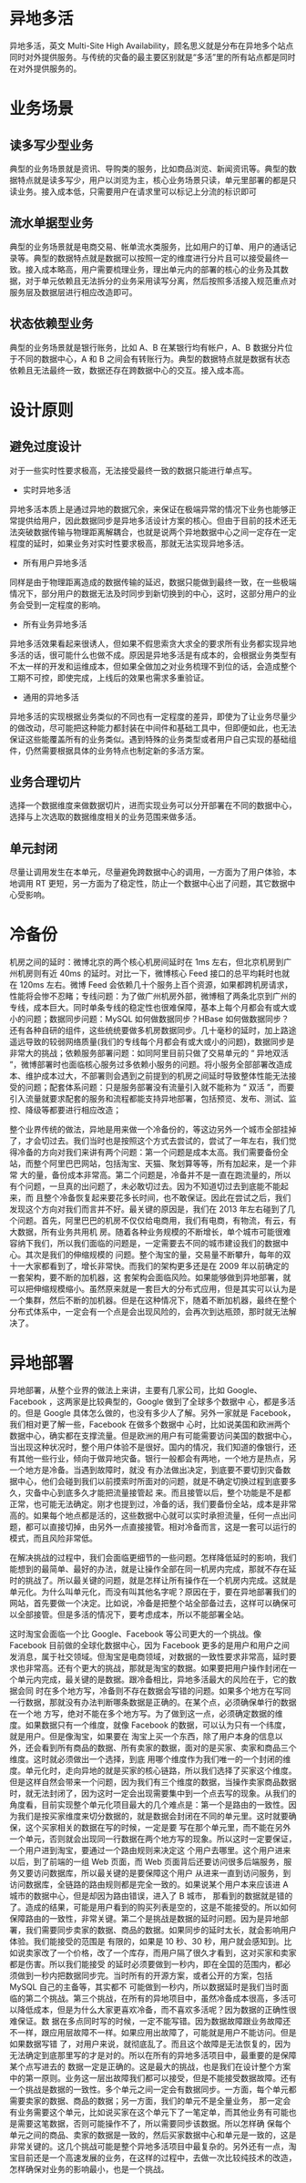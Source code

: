 # 异地多活

异地多活，英文 Multi-Site High Availability，顾名思义就是分布在异地多个站点同时对外提供服务。与传统的灾备的最主要区别就是“多活”里的所有站点都是同时在对外提供服务的。

# 业务场景

## 读多写少型业务

典型的业务场景就是资讯、导购类的服务，比如商品浏览、新闻资讯等。典型的数据特点就是读多写少，用户以浏览为主，核心业务场景只读，单元里部署的都是只读业务。接入成本低，只需要用户在请求里可以标记上分流的标识即可

## 流水单据型业务

典型的业务场景就是电商交易、帐单流水类服务，比如用户的订单、用户的通话记录等。典型的数据特点就是数据可以按照一定的维度进行分片且可以接受最终一致。接入成本略高，用户需要梳理业务，理出单元内的部署的核心的业务及其数据，对于单元依赖且无法拆分的业务采用读写分离，然后按照多活接入规范重点对服务层及数据层进行相应改造即可。

## 状态依赖型业务

典型的业务场景就是银行账务，比如 A、B 在某银行均有帐户，A、B 数据分片位于不同的数据中心，A 和 B 之间会有转账行为。典型的数据特点就是数据有状态依赖且无法最终一致，数据还存在跨数据中心的交互。接入成本高。

# 设计原则

## 避免过度设计

对于一些实时性要求极高，无法接受最终一致的数据只能进行单点写。

- 实时异地多活

异地多活本质上是通过异地的数据冗余，来保证在极端异常的情况下业务也能够正常提供给用户，因此数据同步是异地多活设计方案的核心。但由于目前的技术还无法突破数据传输与物理距离解耦合，也就是说两个异地数据中心之间一定存在一定程度的延时，如果业务对实时性要求极高，那就无法实现异地多活。

- 所有用户异地多活

同样是由于物理距离造成的数据传输的延迟，数据只能做到最终一致，在一些极端情况下，部分用户的数据无法及时同步到新切换到的中心，这时，这部分用户的业务会受到一定程度的影响。

- 所有业务异地多活

异地多活效果看起来很诱人，但如果不假思索贪大求全的要求所有业务都实现异地多活的话，很可能什么也做不成。原因是异地多活是有成本的，会根据业务类型有不太一样的开发和运维成本，但如果全做加之对业务梳理不到位的话，会造成整个工期不可控，即使完成，上线后的效果也需求多重验证。

- 通用的异地多活

异地多活的实现根据业务类似的不同也有一定程度的差异，即使为了让业务尽量少的做改动，尽可能把这种能力都封装在中间件和基础工具中，但即便如此，也无法保证这些能覆盖所有的业务类似。遇到特殊的业务类型或者用户自己实现的基础组件，仍然需要根据具体的业务特点也制定新的多活方案。

## 业务合理切片

选择一个数据维度来做数据切片，进而实现业务可以分开部署在不同的数据中心，选择与上次选取的数据维度相关的业务范围来做多活。

## 单元封闭

尽量让调用发生在本单元，尽量避免跨数据中心的调用，一方面为了用户体验，本地调用 RT 更短，另一方面为了稳定性，防止一个数据中心出了问题，其它数据中心受影响。

# 冷备份

机房之间的延时：微博北京的两个核心机房间延时在 1ms 左右，但北京机房到广州机房则有近 40ms 的延时。对比一下，微博核心 Feed 接口的总平均耗时也就在 120ms 左右。微博 Feed 会依赖几十个服务上百个资源，如果都跨机房请求，性能将会惨不忍睹；专线问题：为了做广州机房外部，微博租了两条北京到广州的专线，成本巨大。同时单条专线的稳定性也很难保障，基本上每个月都会有或大或小的问题；数据同步问题：MySQL 如何做数据同步？HBase 如何做数据同步？还有各种自研的组件，这些统统要做多机房数据同步。几十毫秒的延时，加上路途遥远导致的较弱网络质量(我们的专线每个月都会有或大或小的问题)，数据同步是非常大的挑战；依赖服务部署问题：如同阿里目前只做了交易单元的 “ 异地双活 ”，微博部署时也面临核心服务过多依赖小服务的问题。将小服务全部部署改造成本、维护成本过大，不部署则会遇到之前提到的机房之间延时导致整体性能无法接受的问题；配套体系问题：只是服务部署没有流量引入就不能称为 “ 双活 ”，而要引入流量就要求配套的服务和流程都能支持异地部署，包括预览、发布、测试、监控、降级等都要进行相应改造；

整个业界传统的做法，异地是用来做一个冷备份的，等这边另外一个城市全部挂掉了，才会切过去。我们当时也是按照这个方式去尝试的，尝试了一年左右，我们觉 得冷备的方向对我们来讲有两个问题：第一个问题是成本太高。我们需要备份全站，而整个阿里巴巴网站，包括淘宝、天猫、聚划算等等，所有加起来，是一个非常 大的量，备份成本非常高。第二个问题是，冷备并不是一直在跑流量的，所以有个问题，一旦真的出问题了，未必敢切过去。因为不知道切过去到底能不能起来，而 且整个冷备恢复起来要花多长时间，也不敢保证。因此在尝试之后，我们发现这个方向对我们而言并不好。最关键的原因是，我们在 2013 年左右碰到了几个问题。首先，阿里巴巴的机房不仅仅给电商用，我们有电商，有物流，有云，有大数据，所有业务共用机 房。随着各种业务规模的不断增长，单个城市可能很难容纳下我们，所以我们面临的问题是，一定需要去不同的城市建设我们的数据中心。其次是我们的伸缩规模的 问题。整个淘宝的量，交易量不断攀升，每年的双十一大家都看到了，增长非常快。而我们的架构更多还是在 2009 年以前确定的一套架构，要不断的加机器，这 套架构会面临风险。如果能够做到异地部署，就可以把伸缩规模缩小。虽然原来就是一套巨大的分布式应用，但是其实可以认为是一个集群，然后不断的加机器。但是在这种情况下，随着不断加机器，最终在整个分布式体系中，一定会有一个点是会出现风险的，会再次到达瓶颈，那时就无法解决了。

# 异地部署

异地部署，从整个业界的做法上来讲，主要有几家公司，比如 Google、Facebook ，这两家是比较典型的，Google 做到了全球多个数据中 心，都是多活的。但是 Google 具体怎么做的，也没有多少人了解。另外一家就是 Facebook，我们相对更了解一些，Facebook 在做多个数据中 心时，比如说美国和欧洲两个数据中心，确实都在支撑流量。但是欧洲的用户有可能需要访问美国的数据中心，当出现这种状况时，整个用户体验不是很好。国内的情况，我们知道的像银行，还有其他一些行业，倾向于做异地灾备。银行一般都会有两地，一个地方是热点，另一个地方是冷备。当遇到故障时，就没 有办法做出决定，到底要不要切到灾备数据中心，他们会碰到我们以前摸索时所面对的问题，就是不确定切换过程到底要多久，灾备中心到底多久才能把流量接管起 来。而且接管以后，整个功能是不是都正常，也可能无法确定。刚才也提到过，冷备的话，我们要备份全站，成本是非常高的。如果每个地点都是活的，这些数据中心就可以实时承担流量，任何一点出问题，都可以直接切掉，由另外一点直接接管。相对冷备而言，这是一套可以运行的模式，而且风险非常低。

在解决挑战的过程中，我们会面临更细节的一些问题。怎样降低延时的影响，我们能想到的最简单、最好的办法，就是让操作全部在同一机房内完成，那就不存在延时的挑战了。所以最关键的问题，就是怎样让所有操作在一个机房内完成。这就是单元化。为什么叫单元化，而没有叫其他名字呢？原因在于，要在异地部署我们的网站，首先要做一个决定。比如说，冷备是把整个站全部备过去，这样可以确保可以全部接管。但是多活的情况下，要考虑成本，所以不能部署全站。

这时淘宝会面临一个比 Google、Facebook 等公司更大的一个挑战。像 Facebook 目前做的全球化数据中心，因为 Facebook 更多的是用户和用户之间发消息，属于社交领域。但淘宝是电商领域，对数据的一致性要求非常高，延时要求也非常高。还有个更大的挑战，那就是淘宝的数据。如果要把用户操作封闭在一个单元内完成，最关键的是数据。跟冷备相比，异地多活最大的风险在于，它的数据会同 时在多个地方写，冷备则不存在数据会写错的问题。如果多个地方在写同一行数据，那就没有办法判断哪条数据是正确的。在某个点，必须确保单行的数据在一个地 方写，绝对不能在多个地方写。为了做到这一点，必须确定数据的维度。如果数据只有一个维度，就像 Facebook 的数据，可以认为只有一个纬度，就是用户。但是像淘宝，如果要在 淘宝上买一个东西，除了用户本身的信息以外，还会看到所有商品的数据、所有卖家的数据，面对的是买家、卖家和商品三个维度。这时就必须做出一个选择，到底 用哪个维度作为我们唯一的一个封闭的维度。单元化时，走向异地的就是买家的核心链路，所以我们选择了买家这个维度。但是这样自然会带来一个问题，因为我们有三个维度的数据，当操作卖家商品数据时，就无法封闭了，因为这时一定会出现需要集中到一个点去写的现象。从我们的角度看，目前实现整个单元化项目最大的几个难点是：第一个是路由的一致性。因为我们是按买家维度来切分数据的，就是数据会封闭在不同的单元里。这时就要确保，这个买家相关的数据在写的时候，一定是要 写在那个单元里，而不能在另外一个单元，否则就会出现同一行数据在两个地方写的现象。所以这时一定要保证，一个用户进到淘宝，要通过一个路由规则来决定这 个用户去哪里。这个用户进来以后，到了前端的一组 Web 页面，而 Web 页面背后还要访问很多后端服务，服务又要访问数据库，所以最关键的是要保障这个用户 从进来一直到访问服务，到访问数据库，全链路的路由规则都是完全一致的。如果说某个用户本来应该进 A 城市的数据中心，但是却因为路由错误，进入了 B 城市， 那看到的数据就是错的了。造成的结果，可能是用户看到的购买列表是空的，这是不能接受的。所以如何保障路由的一致性，非常关键。第二个是挑战是数据的延时问题。因为是异地部署，我们需要同步卖家的数据、商品的数据。如果同步的延时太长，就会影响用户体验。我们能接受的范围是 有限的，如果是 10 秒、30 秒，用户就会感知到。比如说卖家改了一个价格，改了一个库存，而用户隔了很久才看到，这对买家和卖家都是伤害。所以我们能接受 的延时必须要做到一秒内，即在全国的范围内，都必须做到一秒内把数据同步完。当时所有的开源方案，或者公开的方案，包括 MySQL 自己的主备等，其实都不 可能做到一秒内，所以数据延时是我们当时面临的第二个挑战。第三个挑战，在所有的异地项目中，虽然冷备成本很高，多活可以降低成本，但是为什么大家更喜欢冷备，而不喜欢多活呢？因为数据的正确性很难保证。数 据在多点同时写的时候，一定不能写错。因为数据故障跟业务故障还不一样，跟应用层故障不一样。如果应用出故障了，可能就是用户不能访问。但是如果数据写错 了，对用户来说，就彻底乱了。而且这个故障是无法恢复的，因为无法确定到底那里写的才是对的。所以在所有的异地多活项目中，最重要的是保障某个点写进去的 数据一定是正确的。这是最大的挑战，也是我们在设计整个方案中的第一原则。业务这一层出故障我们都可以接受，但是不能接受数据故障。还有一个挑战是数据的一致性。多个单元之间一定会有数据同步。一方面，每个单元都需要卖家的数据、商品的数据；另一方面，我们的单元不是全量业务， 那一定会有业务需要这个单元，比如说买家在这个单元下了一笔定单，而其他业务有可能也是需要这笔数据，否则可能操作不了，所以需要同步该数据。所以怎样确 保每个单元之间的商品、卖家的数据是一致的，然后买家数据中心和单元是一致的，这是非常关键的。这几个挑战可能是整个异地多活项目中最复杂的。另外还有一点，淘宝目前还是一个高速发展的业务，在这样的过程中，去做一次比较纯技术的改造，怎样确保对业务的影响最小，也是一个挑战。
